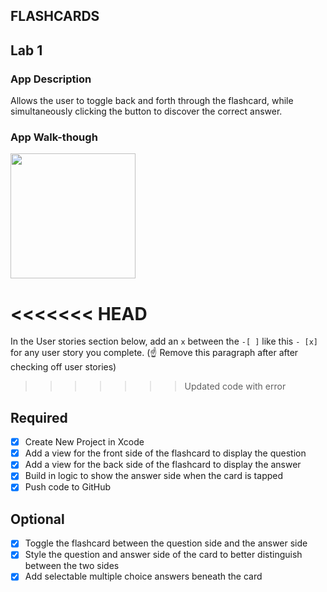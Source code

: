 ## FLASHCARDS

## Lab 1

### App Description
Allows the user to toggle back and forth through the flashcard, while simultaneously clicking the button to discover the correct answer.

### App Walk-though

<img src="http://g.recordit.co/qd0unMdG4y.gif" width=200><br>

<<<<<<< HEAD
=======
In the User stories section below, add an `x` between the `-[ ]` like this `- [x]` for any user story you complete. (☝️ Remove this paragraph after after checking off user stories)
>>>>>>> Updated code with error

## Required
- [x] Create New Project in Xcode
- [x] Add a view for the front side of the flashcard to display the question
- [x] Add a view for the back side of the flashcard to display the answer
- [x] Build in logic to show the answer side when the card is tapped
- [x] Push code to GitHub
## Optional
- [x] Toggle the flashcard between the question side and the answer side
- [x] Style the question and answer side of the card to better distinguish between the two sides
- [x] Add selectable multiple choice answers beneath the card
